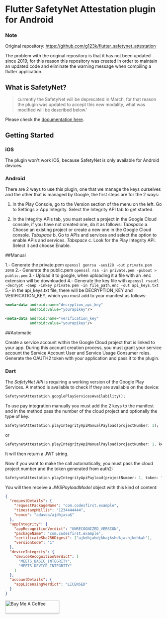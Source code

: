 # Flutter SafetyNet Attestation plugin for Android

### Note

Original repository: https://github.com/g123k/flutter_safetynet_attestation

The problem with the original repository is that it has not been updated since 2019, for this reason this repository was created in order to maintain an updated code and eliminate the warning message when compiling a flutter application.

## What is SafetyNet?

> currently the SafetyNet will be deprecated in March, for that reason the plugin was updated to accept this new modality, what was modified will be described below.'

Please check the [documentation here](https://developer.android.com/google/play/integrity/overview).

## Getting Started

### iOS

The plugin won't work iOS, because SafetyNet is only available for Android devices.

### Android

There are 2 ways to use this plugin, one that we manage the keys ourselves and the other that is managed by Google, the first steps are for the 2 ways:

1. In the Play Console, go to the Version section of the menu on the left. Go to Settings > App Integrity. Select the Integrity API tab to get started.

2. In the Integrity APIs tab, you must select a project in the Google Cloud console, if you have not created one, do it as follows:
   _Tabspace_ a. Choose an existing project or create a new one in the Google Cloud console.
   _Tabspace_ b. Go to APIs and services and select the option to enable APIs and services.
   _Tabspace_ c. Look for the Play Integrity API. Select it and choose Enable.

##Manual

1.- Generate the private.pem `openssl genrsa -aes128 -out private.pem 2048`
2.- Generate the public.pem `openssl rsa -in private.pem -pubout > public.pem`
3.- Upload it to google, when uploading it a file with an .enc extension will be downloaded
4.- Generate the key file with `openssl rsautl -decrypt -oaep -inkey private.pem -in file_path.enc -out api_keys.txt`
5.- in the api_keys.txt file, there will be DECRYPTION_KEY and VERIFICATION_KEY, which you must add to your manifest as follows:

```xml
<meta-data android:name="decryption_api_key"
           android:value="yourapikey"/>

<meta-data android:name="verification_key"
           android:value="yourapikey"/>
```

##Automatic

Create a service account within the Google Cloud project that is linked to your app. During this account creation process, you must grant your service account the Service Account User and Service Usage Consumer roles. Generate the OAUTH2 token with your application and pass it to the plugin.

### Dart

The _SafetyNet API_ is requiring a working version of the Google Play Services. A method is available to check if they are available on the device:

```dart
SafetynetAttestation.googlePlayServicesAvailability();
```

To use pay integration manually you must add the 2 keys to the manifest and in the method pass the number of the cloud project and optionally the type of key.

```dart
SafetynetAttestation.playIntegrityApiManualPayload(projectNumber: 1);
```

or

```dart
SafetynetAttestation.playIntegrityApiManualPayload(projectNumber: 1, keyType: "EC");
```

It will then return a JWT string.

Now if you want to make the call automatically, you must pass the cloud project number and the token generated from auth2:

```dart
SafetynetAttestation.playIntegrityApiPayload(projectNumber: 1, token: "jsdkjlaskdjasjldjkasjjdl;asjkldjaskldjkjaskldjlkajs");
```

You will then receive a _JWSPayloadModel_ object with this kind of content:

```json
{
  "requestDetails": {
    "requestPackageName": "com.codesfirst.example",
    "timestampMillis": "1234444444",
    "nonce": "adasda/ajdhjasu$"
  },
  "appIntegrity": {
    "appRecognitionVerdict": "UNRECOGNIZED_VERSION",
    "packageName": "com.codesfirst.example",
    "certificateSha256Digest": ["ajkdhjahdjkhajkshdkjashjkdhkah"],
    "versionCode": "1"
  },
  "deviceIntegrity": {
    "deviceRecognitionVerdict": [
      "MEETS_BASIC_INTEGRITY",
      "MEETS_DEVICE_INTEGRITY"
    ]
  },
  "accountDetails": {
    "appLicensingVerdict": "LICENSED"
  }
}
```

<a href="https://www.buymeacoffee.com/codesfirst" target="_blank"><img src="https://www.buymeacoffee.com/assets/img/custom_images/orange_img.png" alt="Buy Me A Coffee" style="height: 41px !important;width: 174px !important;box-shadow: 0px 3px 2px 0px rgba(190, 190, 190, 0.5) !important;-webkit-box-shadow: 0px 3px 2px 0px rgba(190, 190, 190, 0.5) !important;" ></a>
